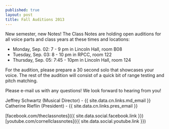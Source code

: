 ```yaml
---
published: true
layout: post
title: Fall Auditions 2013
---
```


New semester, new Notes! The Class Notes are holding open auditions for all voice parts and class years at these times and locations:

- Monday, Sep. 02: 7 - 9 pm in Lincoln Hall, room B08
- Tuesday, Sep. 03: 8 - 10 pm in RPCC, room 122
- Thursday, Sep. 05: 7:45 - 10pm in Lincoln Hall, room 124

For the audition, please prepare a 30 second solo that showcases your voice. The rest of the audition will consist of a quick bit of range testing and pitch matching.

Please e-mail us with any questions! We look forward to hearing from you!

Jeffrey Schwartz (Musical Director) - {{ site.data.cn.links.md_email }}<br>
Catherine Rieflin (President) - {{ site.data.cn.links.pres_email }}

[facebook.com/theclassnotes]({{ site.data.social.facebook.link }})<br>
[youtube.com/cornellclassnotes]({{ site.data.social.youtube.link }})

